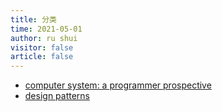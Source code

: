 ```yaml
---
title: 分类
time: 2021-05-01
author: ru shui
visitor: false
article: false
---
```


- [ computer system: a programmer prospective ](./csapp/README.md)
- [ design patterns ](./design-patterns/README.md)